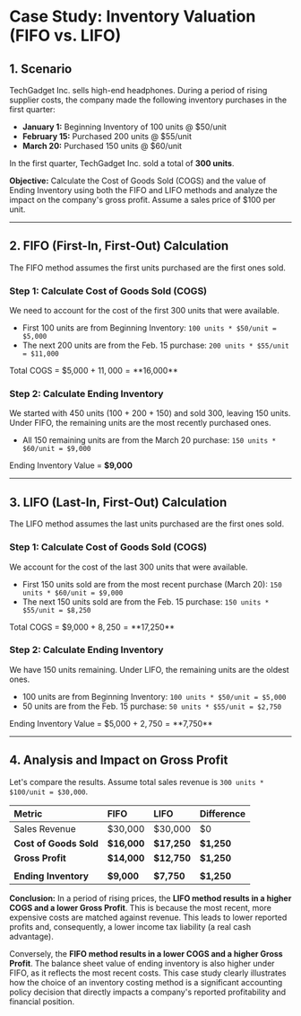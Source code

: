 # Case Study: Inventory Valuation (FIFO vs. LIFO)

## 1. Scenario

TechGadget Inc. sells high-end headphones. During a period of rising supplier costs, the company made the following inventory purchases in the first quarter:

*   **January 1:** Beginning Inventory of 100 units @ $50/unit
*   **February 15:** Purchased 200 units @ $55/unit
*   **March 20:** Purchased 150 units @ $60/unit

In the first quarter, TechGadget Inc. sold a total of **300 units**.

**Objective:** Calculate the Cost of Goods Sold (COGS) and the value of Ending Inventory using both the FIFO and LIFO methods and analyze the impact on the company's gross profit. Assume a sales price of $100 per unit.

---

## 2. FIFO (First-In, First-Out) Calculation

The FIFO method assumes the first units purchased are the first ones sold.

### Step 1: Calculate Cost of Goods Sold (COGS)
We need to account for the cost of the first 300 units that were available.
*   First 100 units are from Beginning Inventory: `100 units * $50/unit = $5,000`
*   The next 200 units are from the Feb. 15 purchase: `200 units * $55/unit = $11,000`

Total COGS = $5,000 + $11,000 = **$16,000**

### Step 2: Calculate Ending Inventory
We started with 450 units (100 + 200 + 150) and sold 300, leaving 150 units. Under FIFO, the remaining units are the most recently purchased ones.
*   All 150 remaining units are from the March 20 purchase: `150 units * $60/unit = $9,000`

Ending Inventory Value = **$9,000**

---

## 3. LIFO (Last-In, First-Out) Calculation

The LIFO method assumes the last units purchased are the first ones sold.

### Step 1: Calculate Cost of Goods Sold (COGS)
We account for the cost of the last 300 units that were available.
*   First 150 units sold are from the most recent purchase (March 20): `150 units * $60/unit = $9,000`
*   The next 150 units sold are from the Feb. 15 purchase: `150 units * $55/unit = $8,250`

Total COGS = $9,000 + $8,250 = **$17,250**

### Step 2: Calculate Ending Inventory
We have 150 units remaining. Under LIFO, the remaining units are the oldest ones.
*   100 units are from Beginning Inventory: `100 units * $50/unit = $5,000`
*   50 units are from the Feb. 15 purchase: `50 units * $55/unit = $2,750`

Ending Inventory Value = $5,000 + $2,750 = **$7,750**

---

## 4. Analysis and Impact on Gross Profit

Let's compare the results. Assume total sales revenue is `300 units * $100/unit = $30,000`.

| Metric | FIFO | LIFO | Difference |
| :--- | :--- | :--- | :--- |
| Sales Revenue | $30,000 | $30,000 | $0 |
| **Cost of Goods Sold** | **$16,000** | **$17,250** | **$1,250** |
| **Gross Profit** | **$14,000** | **$12,750** | **$1,250** |
| | | | |
| **Ending Inventory** | **$9,000** | **$7,750** | **$1,250** |

**Conclusion:**
In a period of rising prices, the **LIFO method results in a higher COGS and a lower Gross Profit**. This is because the most recent, more expensive costs are matched against revenue. This leads to lower reported profits and, consequently, a lower income tax liability (a real cash advantage).

Conversely, the **FIFO method results in a lower COGS and a higher Gross Profit**. The balance sheet value of ending inventory is also higher under FIFO, as it reflects the most recent costs. This case study clearly illustrates how the choice of an inventory costing method is a significant accounting policy decision that directly impacts a company's reported profitability and financial position.
